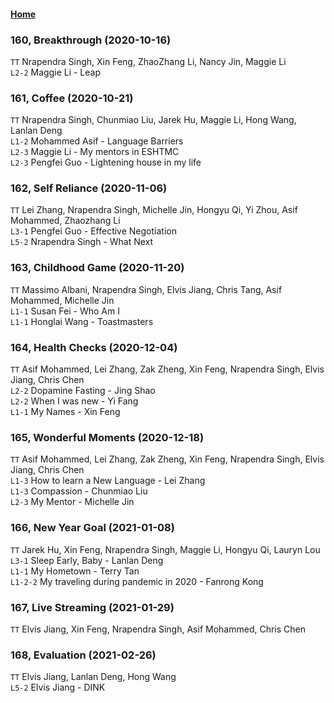 #### [Home](https://eshtmc.github.io/)    

### 160, Breakthrough (2020-10-16)           
`TT`  Nrapendra Singh, Xin Feng, ZhaoZhang Li, Nancy Jin, Maggie Li       
`L2-2` Maggie Li - Leap   

### 161, Coffee (2020-10-21)     
`TT`  Nrapendra Singh, Chunmiao Liu, Jarek Hu, Maggie Li, Hong Wang, Lanlan Deng                   
`L1-2` Mohammed Asif - Language Barriers           
`L2-3` Maggie Li - My mentors in ESHTMC              
`L2-3` Pengfei Guo - Lightening house in my life           

### 162, Self Reliance (2020-11-06)              
`TT`  Lei Zhang, Nrapendra Singh, Michelle Jin, Hongyu Qi, Yi Zhou, Asif Mohammed, Zhaozhang Li       
`L3-1` Pengfei Guo - Effective Negotiation           
`L5-2` Nrapendra Singh - What Next      

### 163, Childhood Game (2020-11-20)             
`TT`  Massimo Albani, Nrapendra Singh, Elvis Jiang, Chris Tang, Asif Mohammed, Michelle Jin       
`L1-1` Susan Fei - Who Am I           
`L1-1` Honglai Wang - Toastmasters      

### 164, Health Checks (2020-12-04)   
`TT`  Asif Mohammed, Lei Zhang, Zak Zheng, Xin Feng, Nrapendra Singh, Elvis Jiang, Chris Chen                          
`L2-2` Dopamine Fasting - Jing Shao                
`L2-2` When I was new - Yi Fang              
`L1-1` My Names - Xin Feng                 

### 165, Wonderful Moments (2020-12-18)        
`TT`  Asif Mohammed, Lei Zhang, Zak Zheng, Xin Feng, Nrapendra Singh, Elvis Jiang, Chris Chen                          
`L1-3` How to learn a New Language - Lei Zhang                
`L1-3` Compassion - Chunmiao Liu              
`L2-3` My Mentor - Michelle Jin                      

### 166, New Year Goal (2021-01-08)       
`TT`  Jarek Hu, Xin Feng, Nrapendra Singh, Maggie Li, Hongyu Qi, Lauryn Lou                                   
`L3-1` Sleep Early, Baby - Lanlan Deng                
`L1-1` My Hometown - Terry Tan              
`L1-2-2` My traveling during pandemic in 2020 - Fanrong Kong                             

### 167, Live Streaming (2021-01-29)       
`TT`  Elvis Jiang, Xin Feng, Nrapendra Singh, Asif Mohammed, Chris Chen                                           

### 168, Evaluation (2021-02-26)         
`TT`  Elvis Jiang, Lanlan Deng, Hong Wang        
`L5-2` Elvis Jiang - DINK      
 

